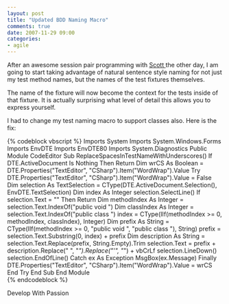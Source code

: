 ```yaml
---
layout: post
title: "Updated BDD Naming Macro"
comments: true
date: 2007-11-29 09:00
categories:
- agile
---
```


After an awesome session pair programming with [Scott ](http://codebetter.com/blogs/scott.bellware/)the other day, I am going to start taking advantage of natural sentence style naming for not just my test method names, but the names of the test fixtures themselves.

The name of the fixture will now become the context for the tests inside of that fixture. It is actually surprising what level of detail this allows you to express yourself.

I had to change my test naming macro to support classes also. Here is the fix:

 
{% codeblock vbscript %}
Imports System 
Imports System.Windows.Forms 
Imports EnvDTE 
Imports EnvDTE80 
Imports System.Diagnostics 
Public Module CodeEditor 
  Sub ReplaceSpacesInTestNameWithUnderscores() 
    If DTE.ActiveDocument Is Nothing Then Return 
    Dim wrCS As Boolean = DTE.Properties("TextEditor", "CSharp").Item("WordWrap").Value 
    Try 
      DTE.Properties("TextEditor", "CSharp").Item("WordWrap").Value = False  
      Dim selection As TextSelection = CType(DTE.ActiveDocument.Selection(), EnvDTE.TextSelection) 
      Dim index As Integer  selection.SelectLine() If selection.Text = "" Then Return 
      Dim methodIndex As Integer = selection.Text.IndexOf("public void ") 
      Dim classIndex As Integer = selection.Text.IndexOf("public class ") 
      index = CType(IIf(methodIndex >= 0, methodIndex, classIndex), Integer) 
      Dim prefix As String = CType(IIf(methodIndex >= 0, "public void ", "public class "), String) 
      prefix = selection.Text.Substring(0, index) + prefix Dim description As String = selection.Text.Replace(prefix, String.Empty).Trim 
      selection.Text = prefix + description.Replace(" ", "_").Replace("'", "_") + vbCrLf 
      selection.LineDown() 
      selection.EndOfLine() 
    Catch ex As Exception 
      MsgBox(ex.Message) 
    Finally 
      DTE.Properties("TextEditor", "CSharp").Item("WordWrap").Value = wrCS 
    End Try 
  End Sub 
End Module  
{% endcodeblock %}




Develop With Passion




